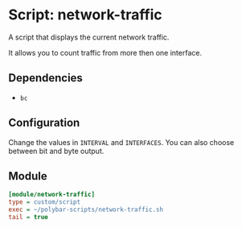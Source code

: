 # Script: network-traffic

A script that displays the current network traffic.

It allows you to count traffic from more then one interface.


## Dependencies

* `bc`


## Configuration

Change the values in `INTERVAL` and `INTERFACES`. You can also choose between bit and byte output.


## Module

```ini
[module/network-traffic]
type = custom/script
exec = ~/polybar-scripts/network-traffic.sh
tail = true
```
